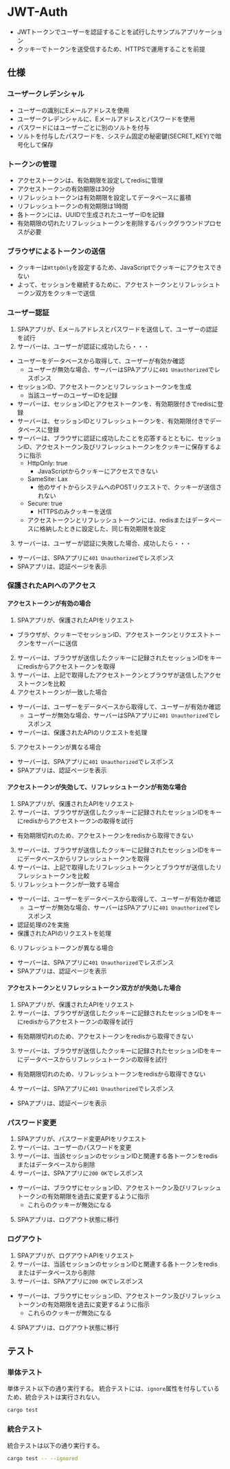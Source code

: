 # JWT-Auth

- JWTトークンでユーザーを認証することを試行したサンプルアプリケーション
- クッキーでトークンを送受信するため、HTTPSで運用することを前提

## 仕様

### ユーザークレデンシャル

- ユーザーの識別にEメールアドレスを使用
- ユーザークレデンシャルに、Eメールアドレスとパスワードを使用
- パスワードにはユーザーごとに別のソルトを付与
- ソルトを付与したパスワードを、システム固定の秘密鍵(SECRET_KEY)で暗号化して保存

### トークンの管理

- アクセストークンは、有効期限を設定してredisに管理
- アクセストークンの有効期限は30分
- リフレッシュトークンは有効期限を設定してデータベースに蓄積
- リフレッシュトークンの有効期限は1時間
- 各トークンには、UUIDで生成されたユーザーIDを記録
- 有効期限の切れたリフレッシュトークンを削除するバックグラウンドプロセスが必要

### ブラウザによるトークンの送信

- クッキーは`HttpOnly`を設定するため、JavaScriptでクッキーにアクセスできない
- よって、セッションを継続するために、アクセストークンとリフレッシュトークン双方をクッキーで送信
 
### ユーザー認証

1. SPAアプリが、Eメールアドレスとパスワードを送信して、ユーザーの認証を試行
2. サーバーは、ユーザーが認証に成功したら・・・
  - ユーザーをデータベースから取得して、ユーザーが有効か確認
    - ユーザーが無効な場合、サーバーはSPAアプリに`401 Unauthorized`でレスポンス
  - セッションID、アクセストークンとリフレッシュトークンを生成
    - 当該ユーザーのユーザーIDを記録
  - サーバーは、セッションIDとアクセストークンを、有効期限付きでredisに登録
  - サーバーは、セッションIDとリフレッシュトークンを、有効期限付きでデータベースに登録
  - サーバーは、ブラウザに認証に成功したことを応答するとともに、セッションID、アクセストークン及びリフレッシュトークンをクッキーに保存するように指示
    - HttpOnly: true
      - JavaScriptからクッキーにアクセスできない
    - SameSite: Lax
      - 他のサイトからシステムへのPOSTリクエストで、クッキーが送信されない
    - Secure: true
      - HTTPSのみクッキーを送信
    - アクセストークンとリフレッシュトークンには、redisまたはデータベースに格納したときに設定した、同じ有効期限を設定
3. サーバーは、ユーザーが認証に失敗した場合、成功したら・・・
  - サーバーは、SPAアプリに`401 Unauthorized`でレスポンス
  - SPAアプリは、認証ページを表示

### 保護されたAPIへのアクセス

#### アクセストークンが有効の場合

1. SPAアプリが、保護されたAPIをリクエスト
  - ブラウザが、クッキーでセッションID、アクセストークンとリクエストトークンをサーバーに送信
2. サーバーは、ブラウザが送信したクッキーに記録されたセッションIDをキーにredisからアクセストークンを取得
3. サーバーは、上記で取得したアクセストークンとブラウザが送信したアクセストークンを比較
4. アクセストークンが一致した場合
  - サーバーは、ユーザーをデータベースから取得して、ユーザーが有効か確認
    - ユーザーが無効な場合、サーバーはSPAアプリに`401 Unauthorized`でレスポンス
  - サーバーは、保護されたAPIのリクエストを処理
5. アクセストークンが異なる場合
  - サーバーは、SPAアプリに`401 Unauthorized`でレスポンス
  - SPAアプリは、認証ページを表示

#### アクセストークンが失効して、リフレッシュトークンが有効な場合

1. SPAアプリが、保護されたAPIをリクエスト
2. サーバーは、ブラウザが送信したクッキーに記録されたセッションIDをキーにredisからアクセストークンの取得を試行
  - 有効期限切れのため、アクセストークンをredisから取得できない
3. サーバーは、ブラウザが送信したクッキーに記録されたセッションIDをキーにデータベースからリフレッシュトークンを取得
4. サーバーは、上記で取得したリフレッシュトークンとブラウザが送信したリフレッシュトークンを比較
5. リフレッシュトークンが一致する場合
  - サーバーは、ユーザーをデータベースから取得して、ユーザーが有効か確認
    - ユーザーが無効な場合、サーバーはSPAアプリに`401 Unauthorized`でレスポンス
  - 認証処理の2を実施
  - 保護されたAPIのリクエストを処理
6. リフレッシュトークンが異なる場合
  - サーバーは、SPAアプリに`401 Unauthorized`でレスポンス
  - SPAアプリは、認証ページを表示

#### アクセストークンとリフレッシュトークン双方がが失効した場合

1. SPAアプリが、保護されたAPIをリクエスト
2. サーバーは、ブラウザが送信したクッキーに記録されたセッションIDをキーにredisからアクセストークンの取得を試行
  - 有効期限切れのため、アクセストークンをredisから取得できない
3. サーバーは、ブラウザが送信したクッキーに記録されたセッションIDをキーにデータベースからリフレッシュトークンの取得を試行
  - 有効期限切れのため、リフレッシュトークンをredisから取得できない
4. サーバーは、SPAアプリに`401 Unauthorized`でレスポンス
  - SPAアプリは、認証ページを表示

### パスワード変更

1. SPAアプリが、パスワード変更APIをリクエスト
2. サーバーは、ユーザーのパスワードを変更
3. サーバーは、当該セッションのセッションIDと関連する各トークンをredisまたはデータベースから削除
4. サーバーは、SPAアプリに`200 OK`でレスポンス
  - サーバーは、ブラウザにセッションID、アクセストークン及びリフレッシュトークンの有効期限を過去に変更するように指示
    - これらのクッキーが無効になる
5. SPAアプリは、ログアウト状態に移行

### ログアウト

1. SPAアプリが、ログアウトAPIをリクエスト
2. サーバーは、当該セッションのセッションIDと関連する各トークンをredisまたはデータベースから削除
3. サーバーは、SPAアプリに`200 OK`でレスポンス
  - サーバーは、ブラウザにセッションID、アクセストークン及びリフレッシュトークンの有効期限を過去に変更するように指示
    - これらのクッキーが無効になる
4. SPAアプリは、ログアウト状態に移行

## テスト

### 単体テスト

単体テスト以下の通り実行する。
統合テストには、`ignore`属性を付与しているため、統合テストは実行されない。

```bash
cargo test
```

### 統合テスト

統合テストは以下の通り実行する。

```bash
cargo test -- --ignored
```
